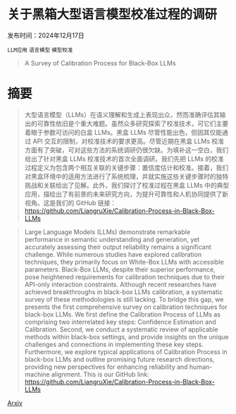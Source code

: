 # 关于黑箱大型语言模型校准过程的调研

发布时间：2024年12月17日

`LLM应用` `语言模型` `模型校准`

> A Survey of Calibration Process for Black-Box LLMs

# 摘要

> 大型语言模型（LLMs）在语义理解和生成上表现出众，然而准确评估其输出的可靠性依旧是个重大难题。虽然众多研究探索了校准技术，可它们主要着眼于参数可访问的白盒 LLMs。黑盒 LLMs 尽管性能出色，但因其仅能通过 API 交互的限制，对校准技术的要求更高。尽管近期在黑盒 LLMs 校准方面有了突破，可对这些方法的系统调研仍很欠缺。为填补这一空白，我们给出了针对黑盒 LLMs 校准技术的首次全面调研。我们先把 LLMs 的校准过程定义为包含两个相互关联的关键步骤：置信度估计和校准。接着，我们对黑盒环境中的适用方法进行了系统梳理，并就实施这些关键步骤时的独特挑战和关联给出了见解。此外，我们探讨了校准过程在黑盒 LLMs 中的典型应用，描绘出了有前景的未来研究方向，为提升可靠性和人机协同提供了新视角。这是我们的 GitHub 链接：https://github.com/LiangruXie/Calibration-Process-in-Black-Box-LLMs

> Large Language Models (LLMs) demonstrate remarkable performance in semantic understanding and generation, yet accurately assessing their output reliability remains a significant challenge. While numerous studies have explored calibration techniques, they primarily focus on White-Box LLMs with accessible parameters. Black-Box LLMs, despite their superior performance, pose heightened requirements for calibration techniques due to their API-only interaction constraints. Although recent researches have achieved breakthroughs in black-box LLMs calibration, a systematic survey of these methodologies is still lacking. To bridge this gap, we presents the first comprehensive survey on calibration techniques for black-box LLMs. We first define the Calibration Process of LLMs as comprising two interrelated key steps: Confidence Estimation and Calibration. Second, we conduct a systematic review of applicable methods within black-box settings, and provide insights on the unique challenges and connections in implementing these key steps. Furthermore, we explore typical applications of Calibration Process in black-box LLMs and outline promising future research directions, providing new perspectives for enhancing reliability and human-machine alignment. This is our GitHub link: https://github.com/LiangruXie/Calibration-Process-in-Black-Box-LLMs

[Arxiv](https://arxiv.org/abs/2412.12767)